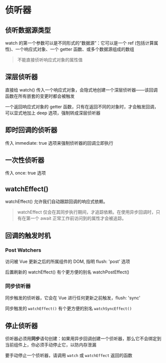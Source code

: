# 侦听器

## 侦听数据源类型

watch 的第一个参数可以是不同形式的“数据源”：它可以是一个 ref (包括计算属性)、一个响应式对象、一个 getter 函数、或多个数据源组成的数组

> 不能直接侦听响应式对象的属性值

## 深层侦听器

直接给 watch() 传入一个响应式对象，会隐式地创建一个深层侦听器——该回调函数在所有嵌套的变更时都会被触发

一个返回响应式对象的 getter 函数，只有在返回不同的对象时，才会触发回调，可以显式地加上 deep 选项，强制转成深层侦听器

## 即时回调的侦听器

传入 immediate: true 选项来强制侦听器的回调立即执行

## 一次性侦听器

传入 once: true 选项

## watchEffect()

watchEffect() 允许我们自动跟踪回调的响应式依赖。

> watchEffect 仅会在其同步执行期间，才追踪依赖。在使用异步回调时，只有在第一个 await 正常工作前访问到的属性才会被追踪。

## 回调的触发时机

### Post Watchers

访问被 Vue 更新之后的所属组件的 DOM, 指明 flush: 'post' 选项

后置刷新的 watchEffect() 有个更方便的别名 watchPostEffect()

### 同步侦听器

同步触发的侦听器，它会在 Vue 进行任何更新之前触发，flush: 'sync'

同步触发的 `watchEffect()` 有个更方便的别名 `watchSyncEffect()`



## 停止侦听器

侦听器必须用**同步**语句创建：如果用异步回调创建一个侦听器，那么它不会绑定到当前组件上，你必须手动停止它，以防内存泄漏

要手动停止一个侦听器，请调用 `watch` 或 `watchEffect` 返回的函数




